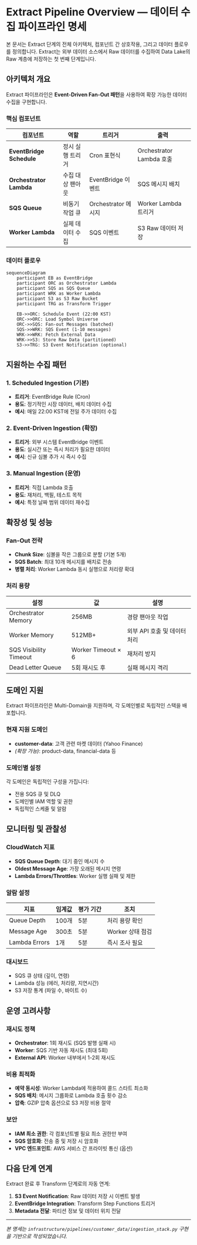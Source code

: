 # Extract Pipeline Overview — 데이터 수집 파이프라인 명세

본 문서는 Extract 단계의 전체 아키텍처, 컴포넌트 간 상호작용, 그리고 데이터 플로우를 정의합니다. Extract는 외부 데이터 소스에서 Raw 데이터를 수집하여 Data Lake의 Raw 계층에 저장하는 첫 번째 단계입니다.

## 아키텍처 개요

Extract 파이프라인은 **Event-Driven Fan-Out 패턴**을 사용하여 확장 가능한 데이터 수집을 구현합니다.

### 핵심 컴포넌트

| 컴포넌트 | 역할 | 트리거 | 출력 |
|----------|------|--------|------|
| **EventBridge Schedule** | 정시 실행 트리거 | Cron 표현식 | Orchestrator Lambda 호출 |
| **Orchestrator Lambda** | 수집 대상 팬아웃 | EventBridge 이벤트 | SQS 메시지 배치 |
| **SQS Queue** | 비동기 작업 큐 | Orchestrator 메시지 | Worker Lambda 트리거 |
| **Worker Lambda** | 실제 데이터 수집 | SQS 이벤트 | S3 Raw 데이터 저장 |

### 데이터 플로우

```mermaid
sequenceDiagram
    participant EB as EventBridge
    participant ORC as Orchestrator Lambda
    participant SQS as SQS Queue
    participant WRK as Worker Lambda
    participant S3 as S3 Raw Bucket
    participant TRG as Transform Trigger

    EB->>ORC: Schedule Event (22:00 KST)
    ORC->>ORC: Load Symbol Universe
    ORC->>SQS: Fan-out Messages (batched)
    SQS->>WRK: SQS Event (1-10 messages)
    WRK->>WRK: Fetch External Data
    WRK->>S3: Store Raw Data (partitioned)
    S3->>TRG: S3 Event Notification (optional)
```

## 지원하는 수집 패턴

### 1. **Scheduled Ingestion** (기본)
- **트리거**: EventBridge Rule (Cron)
- **용도**: 정기적인 시장 데이터, 배치 데이터 수집
- **예시**: 매일 22:00 KST에 전일 주가 데이터 수집

### 2. **Event-Driven Ingestion** (확장)
- **트리거**: 외부 시스템 EventBridge 이벤트
- **용도**: 실시간 또는 즉시 처리가 필요한 데이터
- **예시**: 신규 심볼 추가 시 즉시 수집

### 3. **Manual Ingestion** (운영)
- **트리거**: 직접 Lambda 호출
- **용도**: 재처리, 백필, 테스트 목적
- **예시**: 특정 날짜 범위 데이터 재수집

## 확장성 및 성능

### Fan-Out 전략
- **Chunk Size**: 심볼을 작은 그룹으로 분할 (기본 5개)
- **SQS Batch**: 최대 10개 메시지를 배치로 전송
- **병렬 처리**: Worker Lambda 동시 실행으로 처리량 확대

### 처리 용량
| 설정 | 값 | 설명 |
|------|-----|------|
| Orchestrator Memory | 256MB | 경량 팬아웃 작업 |
| Worker Memory | 512MB+ | 외부 API 호출 및 데이터 처리 |
| SQS Visibility Timeout | Worker Timeout × 6 | 재처리 방지 |
| Dead Letter Queue | 5회 재시도 후 | 실패 메시지 격리 |

## 도메인 지원

Extract 파이프라인은 Multi-Domain을 지원하며, 각 도메인별로 독립적인 스택을 배포합니다.

### 현재 지원 도메인
- **customer-data**: 고객 관련 마켓 데이터 (Yahoo Finance)
- *(확장 가능)*: product-data, financial-data 등

### 도메인별 설정
각 도메인은 독립적인 구성을 가집니다:
- 전용 SQS 큐 및 DLQ
- 도메인별 IAM 역할 및 권한
- 독립적인 스케줄 및 알람

## 모니터링 및 관찰성

### CloudWatch 지표
- **SQS Queue Depth**: 대기 중인 메시지 수
- **Oldest Message Age**: 가장 오래된 메시지 연령
- **Lambda Errors/Throttles**: Worker 실행 실패 및 제한

### 알람 설정
| 지표 | 임계값 | 평가 기간 | 조치 |
|------|--------|-----------|------|
| Queue Depth | 100개 | 5분 | 처리 용량 확인 |
| Message Age | 300초 | 5분 | Worker 상태 점검 |
| Lambda Errors | 1개 | 5분 | 즉시 조사 필요 |

### 대시보드
- SQS 큐 상태 (깊이, 연령)
- Lambda 성능 (에러, 처리량, 지연시간)
- S3 저장 통계 (파일 수, 바이트 수)

## 운영 고려사항

### 재시도 정책
- **Orchestrator**: 1회 재시도 (SQS 발행 실패 시)
- **Worker**: SQS 기반 자동 재시도 (최대 5회)
- **External API**: Worker 내부에서 1-2회 재시도

### 비용 최적화
- **예약 동시성**: Worker Lambda에 적용하여 콜드 스타트 최소화
- **SQS 배치**: 메시지 그룹화로 Lambda 호출 횟수 감소
- **압축**: GZIP 압축 옵션으로 S3 저장 비용 절약

### 보안
- **IAM 최소 권한**: 각 컴포넌트별 필요 최소 권한만 부여
- **SQS 암호화**: 전송 중 및 저장 시 암호화
- **VPC 엔드포인트**: AWS 서비스 간 프라이빗 통신 (옵션)

## 다음 단계 연계

Extract 완료 후 Transform 단계로의 자동 연계:
1. **S3 Event Notification**: Raw 데이터 저장 시 이벤트 발생
2. **EventBridge Integration**: Transform Step Functions 트리거
3. **Metadata 전달**: 파티션 정보 및 데이터 위치 전달

---

*본 명세는 `infrastructure/pipelines/customer_data/ingestion_stack.py` 구현을 기반으로 작성되었습니다.*